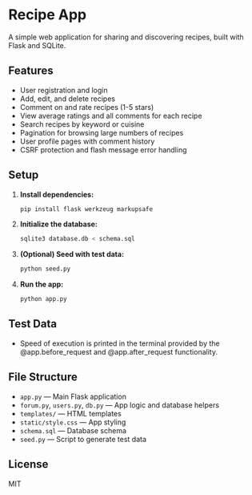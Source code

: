 # Recipe App

A simple web application for sharing and discovering recipes, built with Flask and SQLite.

## Features
- User registration and login
- Add, edit, and delete recipes
- Comment on and rate recipes (1-5 stars)
- View average ratings and all comments for each recipe
- Search recipes by keyword or cuisine
- Pagination for browsing large numbers of recipes
- User profile pages with comment history
- CSRF protection and flash message error handling

## Setup
1. **Install dependencies:**
   ```bash
   pip install flask werkzeug markupsafe
   ```
2. **Initialize the database:**
   ```bash
   sqlite3 database.db < schema.sql
   ```
3. **(Optional) Seed with test data:**
   ```bash
   python seed.py
   ```
4. **Run the app:**
   ```bash
   python app.py
   ```

## Test Data
- Speed of execution is printed in the terminal provided by the @app.before_request and @app.after_request functionality.


## File Structure
- `app.py` — Main Flask application
- `forum.py`, `users.py`, `db.py` — App logic and database helpers
- `templates/` — HTML templates
- `static/style.css` — App styling
- `schema.sql` — Database schema
- `seed.py` — Script to generate test data

## License
MIT

